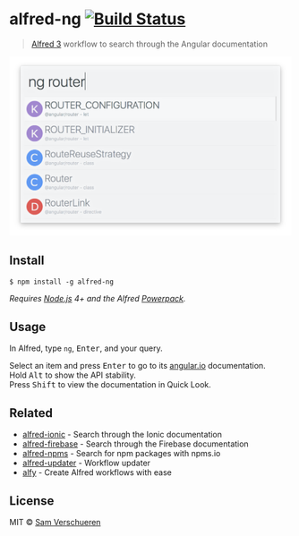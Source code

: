 # alfred-ng [![Build Status](https://travis-ci.org/SamVerschueren/alfred-ng.svg?branch=master)](https://travis-ci.org/SamVerschueren/alfred-ng)

> [Alfred 3](https://www.alfredapp.com) workflow to search through the Angular documentation

<img src="screenshot.png" width="694">


## Install

```
$ npm install -g alfred-ng
```

*Requires [Node.js](https://nodejs.org) 4+ and the Alfred [Powerpack](https://www.alfredapp.com/powerpack/).*


## Usage

In Alfred, type `ng`, <kbd>Enter</kbd>, and your query.

Select an item and press <kbd>Enter</kbd> to go to its [angular.io](https://angular.io) documentation.<br>
Hold <kbd>Alt</kbd> to show the API stability.<br>
Press <kbd>Shift</kbd> to view the documentation in Quick Look.


## Related

- [alfred-ionic](https://github.com/SamVerschueren/alfred-ionic) - Search through the Ionic documentation
- [alfred-firebase](https://github.com/SamVerschueren/alfred-firebase) - Search through the Firebase documentation
- [alfred-npms](https://github.com/sindresorhus/alfred-npms) - Search for npm packages with npms.io
- [alfred-updater](https://github.com/samverschueren/alfred-updater) - Workflow updater
- [alfy](https://github.com/sindresorhus/alfy) - Create Alfred workflows with ease


## License

MIT © [Sam Verschueren](https://github.com/SamVerschueren)
